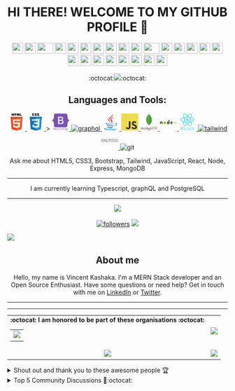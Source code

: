  <h1 align="center">HI THERE! WELCOME TO MY GITHUB PROFILE 👋</h1>
<div align="center">
    <img src="https://cultofthepartyparrot.com/parrots/hd/githubparrot.gif" width="25" height="25"/>
    <img src="https://cultofthepartyparrot.com/flags/hd/iranparrot.gif" width="25" height="25"/>
    <img src="https://cultofthepartyparrot.com/parrots/asyncparrot.gif" width="36" height="25"/>
    <img src="https://cultofthepartyparrot.com/parrots/exceptionallyfastparrot.gif" width="25" height="25"/>
    <img src="https://cultofthepartyparrot.com/parrots/hd/60fpsparrot.gif" width="25" height="25"/>
    <img src="https://cultofthepartyparrot.com/parrots/hd/jumpingparrot.gif" width="25" height="25"/>
    <img src="https://cultofthepartyparrot.com/parrots/hd/opensourceparrot.gif" width="25" height="25"/>
    <img src="https://cultofthepartyparrot.com/parrots/hd/dealwithitnowparrot.gif" width="25" height="25"/>
    <img src="https://cultofthepartyparrot.com/parrots/hd/hypnoparrotlight.gif" width="25" height="25"/>
    <img src="https://cultofthepartyparrot.com/parrots/databaseparrot.gif" width="25" height="25"/>
    <img src="https://cultofthepartyparrot.com/parrots/fixparrot.gif" width="36" height="25"/>
    <img src="https://cultofthepartyparrot.com/parrots/hd/laptop_parrot.gif" width="25" height="25"/>
    <img src="https://cultofthepartyparrot.com/parrots/hd/spinningparrot.gif" width="25" height="25"/>
    <img src="https://cultofthepartyparrot.com/parrots/hd/levitationparrot.gif" width="25" height="25"/>
    <img src="https://cultofthepartyparrot.com/parrots/hd/meldparrot.gif" width="25" height="25"/>
    <img src="https://cultofthepartyparrot.com/parrots/slomoparrot.gif" width="25" height="25"/>
    <img src="https://cultofthepartyparrot.com/parrots/hd/moonwalkingparrot.gif" width="25" height="25"/>
    <img src="https://cultofthepartyparrot.com/parrots/hd/stableparrot.gif" width="25" height="25"/>
    <img src="https://cultofthepartyparrot.com/parrots/hd/scienceparrot.gif" width="25" height="25"/>
    <img src="https://cultofthepartyparrot.com/parrots/hd/pirateparrot.gif" width="25" height="25"/>
    <img src="https://cultofthepartyparrot.com/parrots/hd/footballparrot.gif" width="25" height="25"/>
    <img src="https://cultofthepartyparrot.com/parrots/hd/illuminatiparrot.gif" width="25" height="25"/>
    <img src="https://cultofthepartyparrot.com/parrots/hd/hypnoparrotdark.gif" width="25" height="25"/>
    <img src="https://cultofthepartyparrot.com/parrots/hd/mustacheparrot.gif" width="25" height="25"/>
</div>
<p align="center">
:octocat:<a href="https://github.com/vinzvinci/code-with-me"><img src="https://img.shields.io/badge/-I'm%20craving%20for%20Open%20Source-green?style=for-the-badge&logo=github"></a>:octocat:
</p>

<h2 align="center">Languages and Tools:</h2>
<p align="center"> </a> <a href="https://www.w3.org/html/" target="_blank" rel="noreferrer"> <img src="https://raw.githubusercontent.com/devicons/devicon/master/icons/html5/html5-original-wordmark.svg" alt="html5" width="40" height="40"/> </a> <a href="https://www.w3schools.com/css/" target="_blank" rel="noreferrer"> <img src="https://raw.githubusercontent.com/devicons/devicon/master/icons/css3/css3-original-wordmark.svg" alt="css3" width="40" height="40"/> </a> > <a href="https://getbootstrap.com" target="_blank" rel="noreferrer"> <img src="https://raw.githubusercontent.com/devicons/devicon/master/icons/bootstrap/bootstrap-plain-wordmark.svg" alt="bootstrap" width="40" height="40"/> </a>  <a href="https://graphql.org" target="_blank" rel="noreferrer"> <img src="https://www.vectorlogo.zone/logos/graphql/graphql-icon.svg" alt="graphql" width="40" height="40"/>  <a href="https://www.java.com" target="_blank" rel="noreferrer"> <img src="https://raw.githubusercontent.com/devicons/devicon/master/icons/java/java-original.svg" alt="java" width="40" height="40"/> </a> <a href="https://developer.mozilla.org/en-US/docs/Web/JavaScript" target="_blank" rel="noreferrer"> <img src="https://raw.githubusercontent.com/devicons/devicon/master/icons/javascript/javascript-original.svg" alt="javascript" width="40" height="40"/> </a> <a href="https://www.mongodb.com/" target="_blank" rel="noreferrer"> <img src="https://raw.githubusercontent.com/devicons/devicon/master/icons/mongodb/mongodb-original-wordmark.svg" alt="mongodb" width="40" height="40"/> </a> <a href="https://nodejs.org" target="_blank" rel="noreferrer"> <img src="https://raw.githubusercontent.com/devicons/devicon/master/icons/nodejs/nodejs-original-wordmark.svg" alt="nodejs" width="40" height="40"/> </a>  <a href="https://reactjs.org/" target="_blank" rel="noreferrer"> <img src="https://raw.githubusercontent.com/devicons/devicon/master/icons/react/react-original-wordmark.svg" alt="react" width="40" height="40"/> </a> <a href="https://tailwindcss.com/" target="_blank" rel="noreferrer"> <img src="https://www.vectorlogo.zone/logos/tailwindcss/tailwindcss-icon.svg" alt="tailwind" width="40" height="40"/> </a> <a href="https://expressjs.com" target="_blank" rel="noreferrer"> <img src="https://raw.githubusercontent.com/devicons/devicon/master/icons/express/express-original-wordmark.svg" alt="express" width="40" height="40"/> </a <a href="https://git-scm.com/" target="_blank" rel="noreferrer"> <img src="https://www.vectorlogo.zone/logos/git-scm/git-scm-icon.svg" alt="git" width="40" height="40"/> </a></p>

<p align="center">
Ask me about HTML5, CSS3, Bootstrap, Tailwind, JavaScript, React, Node, Express, MongoDB
</p>
<hr>
<p align="center">
I am currently learning Typescript, graphQL and PostgreSQL
</p>
<hr>
<p align="center">
  <img src="https://readme-typing-svg.herokuapp.com/?lines=OPEN%20SOURCE%20FOR%20THE%20WIN!;Join%20EddieHub%20Community;Collaboration%201st,%20Code%202nd.;Community%20make%20things%20easier;You%20don't%20have%20to%20be%20an%20expert%20to%20teach;Let's%20support%20each%20other;&center=true&width=470&height=45"></a>
</p>

<p align="center">
<a href="https://twitter.com/sir_vador"><img alt="followers" title="Follow me on Twitter" src="https://img.shields.io/badge/Twitter-1DA1F2?style=for-the-badge&logo=twitter&logoColor=white"/></a>
<a href="https://www.linkedin.com/in/vincent-kashaka-1033b4197/"><img src="https://img.shields.io/badge/linkedin-%230077B5.svg?&style=for-the-badge&logo=linkedin&logoColor=white"></a>
 


<!--Trap--:)-->
<a href="https://github.com/404"><img src="https://user-images.githubusercontent.com/73097560/115834477-dbab4500-a447-11eb-908a-139a6edaec5c.gif"></a>
 
<h2 align="center">About me</h2>
<p align="center">
    Hello, my name is Vincent Kashaka. I'm a MERN Stack developer and an Open Source Enthusiast. Have some questions or need help? Get in touch with me on <a href="https://www.linkedin.com/in/vincent-kashaka-1033b4197">LinkedIn</a> or <a href="https://twitter.com/sir_vador">Twitter</a>. 
</p>

<hr />
 
<hr />

<table align="center" width="100%">
  <tr>
    <td align="center">
      <strong> :octocat: I am honored to be part of these organisations :octocat: </strong><br>
      <table>
        <tr>
          </td>
          <td align="center">
            <a href="https://github.com/EddieHubCommunity">
              <img src="https://avatars3.githubusercontent.com/u/66388388?s=150&v=4" />
            </a>
          </td>
        </tr>
      </table>
    </td>
    <td align="center">
      <img width="120%" src="https://github-readme-stats.vercel.app/api?username=vincekashaka&count_private=true&theme=dark&show_icons=true" />
    </td>
  </tr>
  <tr>
  
 <td align="center">
            <img src="https://github-readme-stats.vercel.app/api/top-langs/?username=vincekashaka&layout=compact&title_color=007bff&text_color=e7e7e7&icon_color=007bff&bg_color=171c28">
          </td>
    <td align="center">
      <img src="https://github-readme-streak-stats.herokuapp.com/?user=vincekashaka&theme=radical">
    </td>
  </tr>
</table>

<details><summary>Shout out and thank you to these awesome people 🏆</summary>
    - <a href="https://github.com/eddiejaoude">Eddie Jaoude</a><br /> 
</details>

<details><summary>Top 5 Community Discussions 🥇:octocat:</summary>
    - 1. <a href="https://github.com/EddieHubCommunity/support/discussions/1779">EddieHub Open Source Ambassador</a><br /> 
    - 2. <a href="https://github.com/EddieHubCommunity/support/discussions/1710">EddieHub Modules</a><br /> 
    - 3. <a href="https://github.com/EddieHubCommunity/support/discussions/780">EddieHub Open Source SWAG</a><br /> 
    - 4. <a href="https://github.com/EddieHubCommunity/support/discussions/604s">EddieHub Events Calendar</a><br /> 
</details>

 

